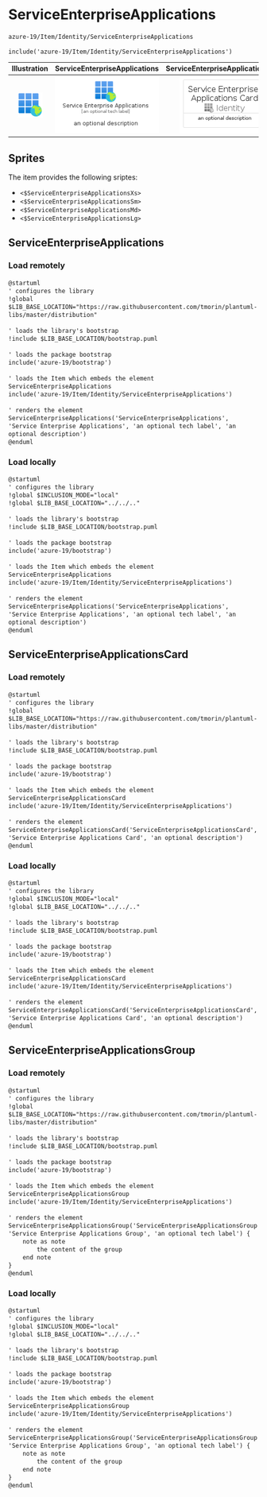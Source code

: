 # ServiceEnterpriseApplications


```text
azure-19/Item/Identity/ServiceEnterpriseApplications
```

```text
include('azure-19/Item/Identity/ServiceEnterpriseApplications')
```



| Illustration | ServiceEnterpriseApplications | ServiceEnterpriseApplicationsCard | ServiceEnterpriseApplicationsGroup |
| :---: | :---: | :---: | :---: |
| ![illustration for Illustration](../../../azure-19/Item/Identity/ServiceEnterpriseApplications.png) | ![illustration for ServiceEnterpriseApplications](../../../azure-19/Item/Identity/ServiceEnterpriseApplications.Local.png) | ![illustration for ServiceEnterpriseApplicationsCard](../../../azure-19/Item/Identity/ServiceEnterpriseApplicationsCard.Local.png) | ![illustration for ServiceEnterpriseApplicationsGroup](../../../azure-19/Item/Identity/ServiceEnterpriseApplicationsGroup.Local.png) |



## Sprites
The item provides the following sriptes:

- `<$ServiceEnterpriseApplicationsXs>`
- `<$ServiceEnterpriseApplicationsSm>`
- `<$ServiceEnterpriseApplicationsMd>`
- `<$ServiceEnterpriseApplicationsLg>`





## ServiceEnterpriseApplications

### Load remotely
```plantuml
@startuml
' configures the library
!global $LIB_BASE_LOCATION="https://raw.githubusercontent.com/tmorin/plantuml-libs/master/distribution"

' loads the library's bootstrap
!include $LIB_BASE_LOCATION/bootstrap.puml

' loads the package bootstrap
include('azure-19/bootstrap')

' loads the Item which embeds the element ServiceEnterpriseApplications
include('azure-19/Item/Identity/ServiceEnterpriseApplications')

' renders the element
ServiceEnterpriseApplications('ServiceEnterpriseApplications', 'Service Enterprise Applications', 'an optional tech label', 'an optional description')
@enduml
```

### Load locally
```plantuml
@startuml
' configures the library
!global $INCLUSION_MODE="local"
!global $LIB_BASE_LOCATION="../../.."

' loads the library's bootstrap
!include $LIB_BASE_LOCATION/bootstrap.puml

' loads the package bootstrap
include('azure-19/bootstrap')

' loads the Item which embeds the element ServiceEnterpriseApplications
include('azure-19/Item/Identity/ServiceEnterpriseApplications')

' renders the element
ServiceEnterpriseApplications('ServiceEnterpriseApplications', 'Service Enterprise Applications', 'an optional tech label', 'an optional description')
@enduml
```

## ServiceEnterpriseApplicationsCard

### Load remotely
```plantuml
@startuml
' configures the library
!global $LIB_BASE_LOCATION="https://raw.githubusercontent.com/tmorin/plantuml-libs/master/distribution"

' loads the library's bootstrap
!include $LIB_BASE_LOCATION/bootstrap.puml

' loads the package bootstrap
include('azure-19/bootstrap')

' loads the Item which embeds the element ServiceEnterpriseApplicationsCard
include('azure-19/Item/Identity/ServiceEnterpriseApplications')

' renders the element
ServiceEnterpriseApplicationsCard('ServiceEnterpriseApplicationsCard', 'Service Enterprise Applications Card', 'an optional description')
@enduml
```

### Load locally
```plantuml
@startuml
' configures the library
!global $INCLUSION_MODE="local"
!global $LIB_BASE_LOCATION="../../.."

' loads the library's bootstrap
!include $LIB_BASE_LOCATION/bootstrap.puml

' loads the package bootstrap
include('azure-19/bootstrap')

' loads the Item which embeds the element ServiceEnterpriseApplicationsCard
include('azure-19/Item/Identity/ServiceEnterpriseApplications')

' renders the element
ServiceEnterpriseApplicationsCard('ServiceEnterpriseApplicationsCard', 'Service Enterprise Applications Card', 'an optional description')
@enduml
```

## ServiceEnterpriseApplicationsGroup

### Load remotely
```plantuml
@startuml
' configures the library
!global $LIB_BASE_LOCATION="https://raw.githubusercontent.com/tmorin/plantuml-libs/master/distribution"

' loads the library's bootstrap
!include $LIB_BASE_LOCATION/bootstrap.puml

' loads the package bootstrap
include('azure-19/bootstrap')

' loads the Item which embeds the element ServiceEnterpriseApplicationsGroup
include('azure-19/Item/Identity/ServiceEnterpriseApplications')

' renders the element
ServiceEnterpriseApplicationsGroup('ServiceEnterpriseApplicationsGroup', 'Service Enterprise Applications Group', 'an optional tech label') {
    note as note
        the content of the group
    end note
}
@enduml
```

### Load locally
```plantuml
@startuml
' configures the library
!global $INCLUSION_MODE="local"
!global $LIB_BASE_LOCATION="../../.."

' loads the library's bootstrap
!include $LIB_BASE_LOCATION/bootstrap.puml

' loads the package bootstrap
include('azure-19/bootstrap')

' loads the Item which embeds the element ServiceEnterpriseApplicationsGroup
include('azure-19/Item/Identity/ServiceEnterpriseApplications')

' renders the element
ServiceEnterpriseApplicationsGroup('ServiceEnterpriseApplicationsGroup', 'Service Enterprise Applications Group', 'an optional tech label') {
    note as note
        the content of the group
    end note
}
@enduml
```

